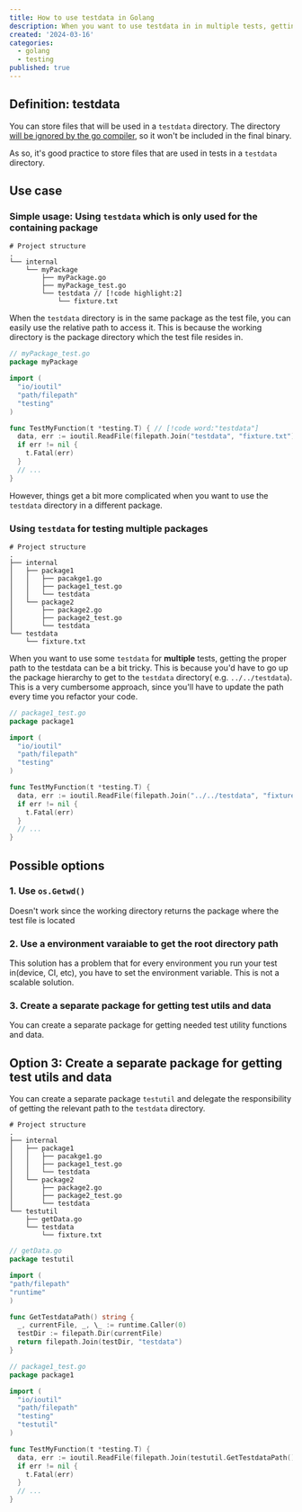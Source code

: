 ```yaml
---
title: How to use testdata in Golang
description: When you want to use testdata in in multiple tests, getting the proper path to the testdata can be a bit tricky. This post shows how to do it in a scalable and maintainable way.
created: '2024-03-16'
categories:
  - golang
  - testing
published: true
---
```


## Definition: testdata

You can store files that will be used in a `testdata` directory. The
directory [will be ignored by the go compiler](https://github.com/golang/go/blob/68d3a9e417344c11426f158c7a6f3197a0890ff1/src/cmd/go/internal/test/test.go#L74),
so it won't be included in the final binary.

As so, it's good practice to store files that are used in tests in a `testdata` directory.

## Use case

### Simple usage: Using `testdata` which is only used for the containing package

```text
# Project structure
.
└── internal
    └── myPackage
        ├── myPackage.go
        ├── myPackage_test.go
        └── testdata // [!code highlight:2]
            └── fixture.txt
```

When the `testdata` directory is in the same package as the test file, you can easily use the relative path to access
it. This is because the working directory is the package directory which the test file resides in.

```go
// myPackage_test.go
package myPackage

import (
  "io/ioutil"
  "path/filepath"
  "testing"
)

func TestMyFunction(t *testing.T) { // [!code word:"testdata"]
  data, err := ioutil.ReadFile(filepath.Join("testdata", "fixture.txt"))
  if err != nil {
    t.Fatal(err)
  }
  // ...
}
```

However, things get a bit more complicated when you want to use the `testdata` directory in a different package.

### Using `testdata` for testing multiple packages

```text
# Project structure
.
├── internal
│   ├── package1
│   │   ├── pacakge1.go
│   │   ├── package1_test.go
│   │   └── testdata
│   └── package2
│       ├── package2.go
│       ├── package2_test.go
│       └── testdata
└── testdata
    └── fixture.txt
```

When you want to use some `testdata` for **multiple** tests, getting the proper path to the testdata can be a bit
tricky. This is because you'd have to go up the package hierarchy to get to the `testdata` directory(
e.g. `../../testdata`). This is a very cumbersome approach, since you'll have to update the path every time you refactor
your code.

```go
// package1_test.go
package package1

import (
  "io/ioutil"
  "path/filepath"
  "testing"
)

func TestMyFunction(t *testing.T) {
  data, err := ioutil.ReadFile(filepath.Join("../../testdata", "fixture.txt"))
  if err != nil {
    t.Fatal(err)
  }
  // ...
}
```

## Possible options

### 1. Use `os.Getwd()`

Doesn't work since the working directory returns the package where the test file is located

### 2. Use a environment varaiable to get the root directory path

This solution has a problem that for every environment you run your test in(device, CI, etc), you have to set the
environment variable. This is not a scalable solution.

### 3. Create a separate package for getting test utils and data

You can create a separate package for getting needed test utility functions and data.

## Option 3: Create a separate package for getting test utils and data

You can create a separate package `testutil` and delegate the responsibility of getting the relevant path to
the `testdata` directory.

```text
# Project structure
.
├── internal
│   ├── package1
│   │   ├── pacakge1.go
│   │   ├── package1_test.go
│   │   └── testdata
│   └── package2
│       ├── package2.go
│       ├── package2_test.go
│       └── testdata
└── testutil
    ├── getData.go
    └── testdata
        └── fixture.txt
```

```go
// getData.go
package testutil

import (
"path/filepath"
"runtime"
)

func GetTestdataPath() string {
  _, currentFile, _, \_ := runtime.Caller(0)
  testDir := filepath.Dir(currentFile)
  return filepath.Join(testDir, "testdata")
}

```

```go
// package1_test.go
package package1

import (
  "io/ioutil"
  "path/filepath"
  "testing"
  "testutil"
)

func TestMyFunction(t *testing.T) {
  data, err := ioutil.ReadFile(filepath.Join(testutil.GetTestdataPath(), "fixture.txt"))
  if err != nil {
    t.Fatal(err)
  }
  // ...
}
```
